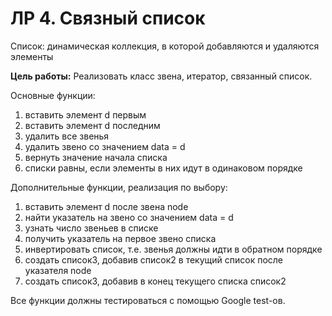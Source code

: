# ЛР 4. Связный список

Список: динамическая коллекция, в которой добавляются и удаляются элементы

__Цель работы:__  Реализовать класс звена, итератор,  связанный список. 

Основные функции: 
1)	вставить элемент d первым
2)	вставить элемент d последним
3)	удалить все звенья  
4)	удалить звено со значением data = d	
5)	вернуть значение начала списка
6)	списки равны, если элементы в них идут в одинаковом порядке

Дополнительные функции, реализация по выбору:
1)	вставить элемент d после звена node
2)	найти указатель на звено со значением data = d
3)	узнать число звеньев в списке
4)	получить указатель на первое звено списка
5)	инвертировать список, т.е. звенья должны идти в обратном порядке
6)	создать список3, добавив список2 в текущий список после указателя node  
7)	создать список3, добавив в конец текущего списка список2

Все функции должны тестироваться с помощью Google test-ов.
